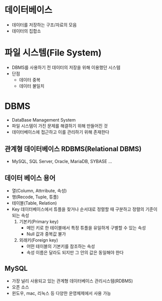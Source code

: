 # 데이터베이스 
* 데이터를 저장하는 구조/자료의 모음 
* 데이터의 집합소

# 파일 시스템(File System)
* DBMS를 사용하기 전 데이터의 저장을 위해 이용했던 시스템 
* 단점 
    * 데이터 중복
    * 데이터 불일치 

# DBMS 
* DataBase Management System 
* 파일 시스템이 가진 문제를 해결하기 위해 만들어진 것 
* 데이터베이스에 접근하고 이를 관리하기 위해 존재한다 

## 관계형 데이터베이스 RDBMS(Relational DBMS)
* MySQL, SQL Server, Oracle, MariaDB, SYBASE ... 

## 데이터 베이스 용어
* 열(Column, Attrribute, 속성)
* 행(Recode, Tuple, 튜플)
* 테이블(Table, Relation)
* Key
    데이터베이스에서 튜플을 찾거나 순서대로 정렬할 때 구분하고 정렬의 기준이 되는 속성 
    1. 기본키(Primary key)
        - 메인 키로 한 테이블에서 특정 튜플을 유일하게 구별할 수 있는 속성 
        - Null 값과 중복값 불가
    2. 외래키(Foreign key)
        - 어떤 테이블의 기본키를 참조하는 속성
        - 속성 이름은 달라도 되지만 그 안의 값은 동일해야 한다

## MySQL 
* 가장 널리 사용되고 있는 관계형 데이터베이스 관리시스템(RDBMS)
* 오픈 소스 
* 윈도우, mac, 리눅스 등 다양한 운영체제에서 사용 가능